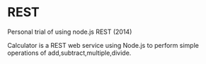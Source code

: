 REST
=====

Personal trial of using node.js REST (2014)

Calculator is a REST web service using Node.js to perform simple operations of add,subtract,multiple,divide.
